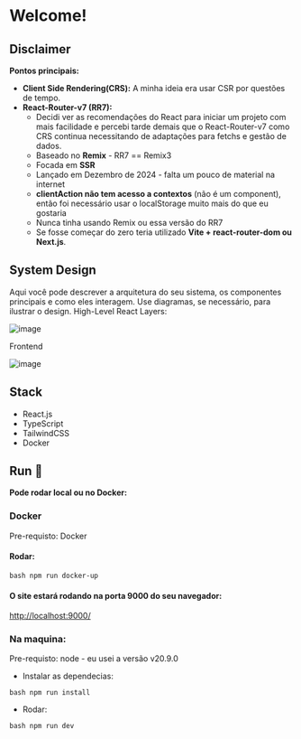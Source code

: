 # Welcome!

## Disclaimer

**Pontos principais:**

* **Client Side Rendering(CRS):** A minha ideia era usar CSR por questões de tempo.
* **React-Router-v7 (RR7):**
  * Decidi ver as recomendações do React para iniciar um projeto com mais facilidade e percebi tarde demais que o React-Router-v7 como CRS continua necessitando de adaptações para fetchs e gestão de dados.
  * Baseado no **Remix** - RR7 == Remix3
  * Focada em **SSR**
  * Lançado em Dezembro de 2024 - falta um pouco de material na internet
  * **clientAction não tem acesso a contextos** (não é um component), então foi necessário usar o localStorage muito mais do que eu gostaria
  * Nunca tinha usando Remix ou essa versão do RR7
  * Se fosse começar do zero teria utilizado **Vite + react-router-dom ou Next.js**.

## System Design <a name="system-design"></a>

Aqui você pode descrever a arquitetura do seu sistema, os componentes principais e como eles interagem. Use diagramas, se necessário, para ilustrar o design.
High-Level React Layers:

![image](https://github.com/user-attachments/assets/f771eb99-0898-48bd-ad9b-023a087dc411)

Frontend 

![image](https://github.com/user-attachments/assets/1e6ab4d0-bb27-4db6-a659-6b5e9eaafc6e)

## Stack
- React.js
- TypeScript
- TailwindCSS
- Docker

## Run 🚀
**Pode rodar local ou no Docker:**

### Docker
 Pre-requisto: Docker
  #### Rodar:
  ```
  bash npm run docker-up
  ```
  #### O site estará rodando na porta 9000 do seu navegador:
    
  [http://localhost:9000/](http://localhost:9000/)

### Na maquina:
Pre-requisto: node - eu usei a versão v20.9.0

- Instalar as dependecias:
```
bash npm run install
```
- Rodar:
```
bash npm run dev
```
